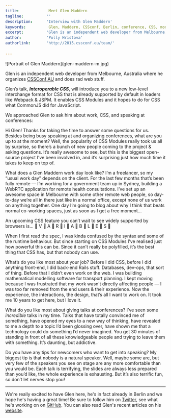 ```yaml
---
title:             Meet Glen Maddern 
tagline:          ''
description:      'Interview with Glen Maddern'
keywords:          Glen, Maddern, CSSconf, Berlin, conference, CSS, modules
excerpt:          'Glen is an independent web developer from Melbourne, Australia. He also organizes CSSConf AU and does rad web stuff. Glen’s talk, Interoperable CSS, will introduce you to a new low-level interchange format for CSS that is already supported by default in loaders like Webpack & JSPM.'
author:           'Polly Hristova'
authorlink:       'http://2015.cssconf.eu/team/'

---
```


<div class="blog-img blog-img--center">
  ![Portrait of Glen Maddern](glen-maddern-m.jpg)
</div>

Glen is an independent web developer from Melbourne, Australia where he organizes [CSSConf AU](http://2015.cssconf.com.au/) and does rad web stuff. 

Glen’s talk, ​_**Interoperable CSS**_​, will introduce you to a new low-level interchange format for CSS that is already supported by default in loaders like Webpack & JSPM. It enables CSS Modules and it hopes to do for CSS what CommonJS did for JavaScript.

We approached Glen to ask him about work, CSS, and speaking at conferences:

<span class="strong-border">Hi Glen! Thanks for taking the time to answer some questions for us. Besides being busy speaking at and organizing conferences, what are you up to at the moment?</span>
Well, the popularity of CSS Modules really took us all by surprise, so there’s a bunch of new people coming to the project & asking questions. It’s really awesome to see, but this is the biggest open-source project I’ve been involved in, and it’s surprising just how much time it takes to keep on top of.

<span class="strong-border">What does a Glen Maddern work day look like?</span>
I’m a freelancer, so my “usual work day” depends on the client. For the last few months that’s been fully remote — I’m working for a government team up in Sydney, building a WebRTC application for remote health consultations. I’ve set up an awesome space in Melbourne with some other remote web people, so day-to-day we’re all in there just like in a normal office, except none of us work on anything together. One day I’m going to blog about why I think that beats normal co-working spaces, just as soon as I get a free moment...

<span class="strong-border">An upcoming CSS feature you can’t wait to see widely supported by browsers is...</span>
👏 V 👏 A 👏 R 👏 I 👏 A 👏 B 👏 L 👏 E 👏 S 👏

When I first read the spec, I was kinda confused by the syntax and some of the runtime behaviour. But since starting on CSS Modules I’ve realised just how powerful this can be. Since it can’t really be polyfilled, it’s the best thing that CSS has, but that nobody can use.

<span class="strong-border">What’s do you like most about your job?</span>
Before I did CSS, before I did anything front-end, I did back-end Rails stuff. Databases, dev-ops, that sort of thing. Before that I didn’t even work on the web. I was building mathematical modelling software for transport planning. I kept moving because I was frustrated that my work wasn’t directly affecting people — I was too far removed from the end users & their experience. Now the experience, the interactions, the design, that’s all I want to work on. It took me 10 years to get here, but I love it.

<span class="strong-border">What do you like most about giving talks at conferences?</span>
I’ve seen some *incredible* talks in my time. Talks that have totally convinced me of something, have opened my eyes to a new way of thinking, have revealed to me a depth to a topic I’d been glossing over, have shown me that a technology could do something I’d never imagined. You get 30 minutes of standing in front of all these knowledgeable people and trying to leave them with something. It’s daunting, but addictive.

<span class="strong-border">Do you have any tips for newcomers who want to get into speaking?</span>
My biggest tip is that nobody is a natural speaker. Well, maybe some are, but very few of the speakers you see on stage are any more comfortable than you would be. Each talk is terrifying, the slides are always less prepared than you’d like, the whole experience is exhausting. But it’s also terrific fun, so don’t let nerves stop you!
<hr>

We're really excited to have Glen here, he's in fact already in Berlin and we hope he's having a great time! Be sure to follow him on [Twitter](https://twitter.com/glenmaddern), see what he's working on on [GitHub](https://github.com/geelen). You can also read Glen's recent articles on his [website](http://glenmaddern.com/articles).
